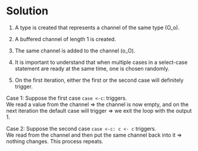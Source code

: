 # Solution
1) A type is created that represents a channel of the same type (O_o).

2) A buffered channel of length 1 is created.

3) The same channel is added to the channel (o_О).

4) It is important to understand that when multiple cases in a select-case statement are ready at the same time, one is chosen randomly.

5) On the first iteration, either the first or the second case will definitely trigger.

Case 1: Suppose the first case `case <-c`: triggers.\
We read a value from the channel => the channel is now empty, and on the next iteration the default case will trigger => we exit the loop with the output 1.

Case 2: Suppose the second case `case <-c: c <- c` triggers.\
We read from the channel and then put the same channel back into it => nothing changes. This process repeats.